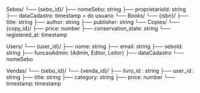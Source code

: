 Sebos/
  └── {sebo_id}/
        ├── nomeSebo: string
        ├── proprietarioId: string
        ├── dataCadastro: timestamp = do usuario
        └── Books/
              └── {isbn}/
                    ├── title: string
                    ├── author: string
                    ├── publisher: string
                    └── Copies/
                          └── {copy_id}/
                                ├── price: number
                                ├── conservation_state: string
                                └── registered_at: timestamp


Users/
  └── {user_id}/
           ├── nome: string
           ├── email: string
           ├── seboId: string
           ├── funcaoAdmin: (Admin, Editor, Leitor)
           ├── dataCadastro
           └── nomeSebo
           

Vendas/
   └── {sebo_id}/
            └── {venda_id}/
                     ├── livro_id : string
                     ├── user_id : string
                     ├── title: string
                     ├── category: string
                     ├── price: number
                     └── timestamp: timestamp     